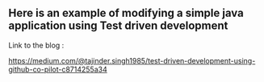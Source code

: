 ## Here is an example of modifying a simple java application using Test driven development

Link to the blog :

https://medium.com/@tajinder.singh1985/test-driven-development-using-github-co-pilot-c8714255a34

